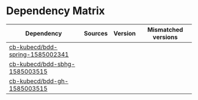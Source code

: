 # Dependency Matrix

Dependency | Sources | Version | Mismatched versions
---------- | ------- | ------- | -------------------
[cb-kubecd/bdd-spring-1585002341](https://github.com/cb-kubecd/bdd-spring-1585002341.git) |  | []() | 
[cb-kubecd/bdd-sbhg-1585003515](https://github.com/cb-kubecd/bdd-sbhg-1585003515.git) |  | []() | 
[cb-kubecd/bdd-gh-1585003515](https://github.com/cb-kubecd/bdd-gh-1585003515.git) |  | []() | 
